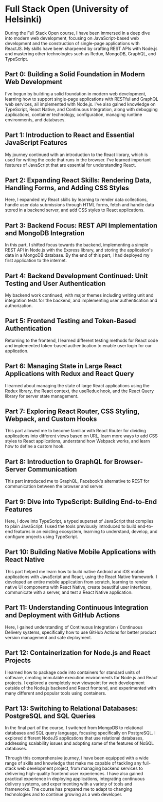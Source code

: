 # Full Stack Open (University of Helsinki)

During the Full Stack Open course, I have been immersed in a deep dive into modern web development, focusing on JavaScript-based web development and the construction of single-page applications with ReactJS. My skills have been sharpened by crafting REST APIs with Node.js and mastering other technologies such as Redux, MongoDB, GraphQL, and TypeScript.

## Part 0: Building a Solid Foundation in Modern Web Development

I've begun by building a solid foundation in modern web development, learning how to support single-page applications with RESTful and GraphQL web services, all implemented with Node.js. I've also gained knowledge on TypeScript, React Native, and Continuous Integration, along with debugging applications, container technology, configuration, managing runtime environments, and databases.

## Part 1: Introduction to React and Essential JavaScript Features

My journey continued with an introduction to the React library, which is used for writing the code that runs in the browser. I've learned important features of JavaScript that are essential for understanding React.

## Part 2: Expanding React Skills: Rendering Data, Handling Forms, and Adding CSS Styles

Here, I expanded my React skills by learning to render data collections, handle user data submissions through HTML forms, fetch and handle data stored in a backend server, and add CSS styles to React applications.

## Part 3: Backend Focus: REST API Implementation and MongoDB Integration

In this part, I shifted focus towards the backend, implementing a simple REST API in Node.js with the Express library, and storing the application's data in a MongoDB database. By the end of this part, I had deployed my first application to the internet.

## Part 4: Backend Development Continued: Unit Testing and User Authentication

My backend work continued, with major themes including writing unit and integration tests for the backend, and implementing user authentication and authorization.

## Part 5: Frontend Testing and Token-Based Authentication

Returning to the frontend, I learned different testing methods for React code and implemented token-based authentication to enable user login for our application.

## Part 6: Managing State in Large React Applications with Redux and React Query

I learned about managing the state of large React applications using the Redux library, the React context, the useRedux hook, and the React Query library for server state management.

## Part 7: Exploring React Router, CSS Styling, Webpack, and Custom Hooks

This part allowed me to become familiar with React Router for dividing applications into different views based on URL, learn more ways to add CSS styles to React applications, understand how Webpack works, and learn how to define a custom hook.

## Part 8: Introduction to GraphQL for Browser-Server Communication

This part introduced me to GraphQL, Facebook's alternative to REST for communication between the browser and server.

## Part 9: Dive into TypeScript: Building End-to-End Features

Here, I dove into TypeScript, a typed superset of JavaScript that compiles to plain JavaScript. I used the tools previously introduced to build end-to-end features in an existing ecosystem, learning to understand, develop, and configure projects using TypeScript.

## Part 10: Building Native Mobile Applications with React Native

This part helped me learn how to build native Android and iOS mobile applications with JavaScript and React, using the React Native framework. I developed an entire mobile application from scratch, learning to render native UI components with React Native, create beautiful user interfaces, communicate with a server, and test a React Native application.

## Part 11: Understanding Continuous Integration and Deployment with GitHub Actions

Here, I gained understanding of Continuous Integration / Continuous Delivery systems, specifically how to use GitHub Actions for better product version management and safe deployment.

## Part 12: Containerization for Node.js and React Projects

I learned how to package code into containers for standard units of software, creating immutable execution environments for Node.js and React projects. I explored a completely new viewpoint for web development outside of the Node.js backend and React frontend, and experimented with many different and popular tools using containers.

## Part 13: Switching to Relational Databases: PostgreSQL and SQL Queries

In the final part of the course, I switched from MongoDB to relational databases and SQL query language, focusing specifically on PostgreSQL. I explored different NodeJS applications that use relational databases, addressing scalability issues and adopting some of the features of NoSQL databases.

Through this comprehensive journey, I have been equipped with a wide range of skills and knowledge that make me capable of tackling any full-stack web development project, from managing backend services to delivering high-quality frontend user experiences. I have also gained practical experience in deploying applications, integrating continuous delivery systems, and experimenting with a variety of tools and frameworks. The course has prepared me to adapt to changing technologies and to continue growing as a web developer.

